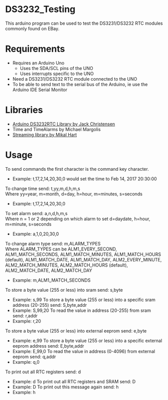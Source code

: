 # DS3232_Testing

This arduino program can be used to test the DS3231/DS3232 RTC modules commonly found on EBay.

# Requirements
* Requires an Arduino Uno
  * Uses the SDA/SCL pins of the UNO
  * Uses interrupts specific to the UNO
* Need a DS3231/DS3232 RTC module connected to the UNO
* To be able to send text to the serial bus of the Arduino, ie use the Arduino IDE Serial Monitor

# Libraries
* [Arduino DS3232RTC Library by Jack Christensen](https://github.com/JChristensen/DS3232RTC)
* Time and TimeAlarms by Michael Margolis
* [Streaming library by Mikal Hart](http://arduiniana.org/libraries/streaming/)

# Usage

To send commands the first character is the command key character.  
* Example: t,17,2,14,20,30,0 would set the time to Feb 14, 2017 20:30:00

To change time send: t,yy,m,d,h,m,s  
Where yy=year, m=month, d=day, h=hour, m=minutes, s=seconds  
* Example: t,17,2,14,20,30,0

To set alarm send: a,n,d,h,m,s  
Where n = 1 or 2 depending on which alarm to set d=daydate, h=hour, m=minute, s=seconds  
* Example: a,1,0,20,30,0

To change alarm type send: m,ALARM_TYPES  
Where ALARM_TYPES can be ALM1_EVERY_SECOND, ALM1_MATCH_SECONDS, ALM1_MATCH_MINUTES, ALM1_MATCH_HOURS (default), ALM1_MATCH_DATE, ALM1_MATCH_DAY, ALM2_EVERY_MINUTE, ALM2_MATCH_MINUTES, ALM2_MATCH_HOURS (default), ALM2_MATCH_DATE, ALM2_MATCH_DAY  
* Example: m,ALM1_MATCH_SECONDS

To store a byte value (255 or less) into sram send: s,byte
* Example: s,99
To store a byte value (255 or less) into a specific sram address (20-255) send: S,byte,addr
* Example: S,99,20
To read the value in address (20-255) from sram send: r,addr
* Example: r,20

To store a byte value (255 or less) into external eeprom send: e,byte
* Example: e,99
To store a byte value (255 or less) into a specific external eeprom address send: E,byte,addr
* Example: E,99,0
To read the value in address (0-4096) from external eeprom send: q,addr
* Example: q,0

To print out all RTC registers send: d
* Example: d
To print out all RTC registers and SRAM send: D
* Example: D
To print out this message again send: h
* Example: h
